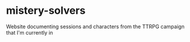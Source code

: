 # mistery-solvers
Website documenting sessions and characters from the TTRPG campaign that I'm currently in
